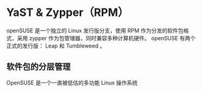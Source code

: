 # YaST & Zypper（RPM）

openSUSE 是一个独立的 Linux 发行版分支，使用 RPM 作为分发的软件包格式，采用 zypper 作为包管理器，同时兼容多种计算机硬件。 openSUSE 有两个正式的发行版： Leap 和 Tumbleweed 。

## 软件包的分层管理

OpenSUSE 是一个一直被低估的多功能 Linux 操作系统